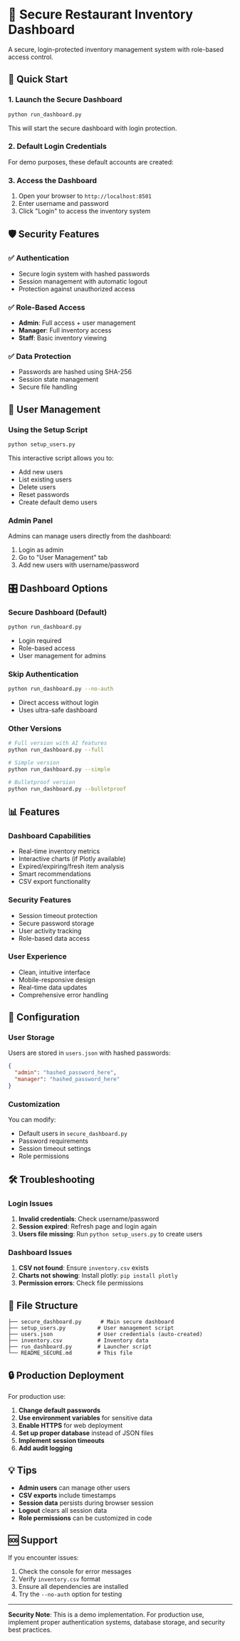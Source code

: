 # 🔐 Secure Restaurant Inventory Dashboard

A secure, login-protected inventory management system with role-based access control.

## 🚀 Quick Start

### 1. Launch the Secure Dashboard
```bash
python run_dashboard.py
```
This will start the secure dashboard with login protection.

### 2. Default Login Credentials
For demo purposes, these default accounts are created:


### 3. Access the Dashboard
1. Open your browser to `http://localhost:8501`
2. Enter username and password
3. Click "Login" to access the inventory system

## 🛡️ Security Features

### ✅ **Authentication**
- Secure login system with hashed passwords
- Session management with automatic logout
- Protection against unauthorized access

### ✅ **Role-Based Access**
- **Admin**: Full access + user management
- **Manager**: Full inventory access
- **Staff**: Basic inventory viewing

### ✅ **Data Protection**
- Passwords are hashed using SHA-256
- Session state management
- Secure file handling

## 👥 User Management

### Using the Setup Script
```bash
python setup_users.py
```

This interactive script allows you to:
- Add new users
- List existing users
- Delete users
- Reset passwords
- Create default demo users

### Admin Panel
Admins can manage users directly from the dashboard:
1. Login as admin
2. Go to "User Management" tab
3. Add new users with username/password

## 🎛️ Dashboard Options

### Secure Dashboard (Default)
```bash
python run_dashboard.py
```
- Login required
- Role-based access
- User management for admins

### Skip Authentication
```bash
python run_dashboard.py --no-auth
```
- Direct access without login
- Uses ultra-safe dashboard

### Other Versions
```bash
# Full version with AI features
python run_dashboard.py --full

# Simple version
python run_dashboard.py --simple

# Bulletproof version
python run_dashboard.py --bulletproof
```

## 📊 Features

### **Dashboard Capabilities**
- Real-time inventory metrics
- Interactive charts (if Plotly available)
- Expired/expiring/fresh item analysis
- Smart recommendations
- CSV export functionality

### **Security Features**
- Session timeout protection
- Secure password storage
- User activity tracking
- Role-based data access

### **User Experience**
- Clean, intuitive interface
- Mobile-responsive design
- Real-time data updates
- Comprehensive error handling

## 🔧 Configuration

### User Storage
Users are stored in `users.json` with hashed passwords:
```json
{
  "admin": "hashed_password_here",
  "manager": "hashed_password_here"
}
```

### Customization
You can modify:
- Default users in `secure_dashboard.py`
- Password requirements
- Session timeout settings
- Role permissions

## 🛠️ Troubleshooting

### Login Issues
1. **Invalid credentials**: Check username/password
2. **Session expired**: Refresh page and login again
3. **Users file missing**: Run `python setup_users.py` to create users

### Dashboard Issues
1. **CSV not found**: Ensure `inventory.csv` exists
2. **Charts not showing**: Install plotly: `pip install plotly`
3. **Permission errors**: Check file permissions

## 📁 File Structure

```
├── secure_dashboard.py      # Main secure dashboard
├── setup_users.py          # User management script
├── users.json              # User credentials (auto-created)
├── inventory.csv           # Inventory data
├── run_dashboard.py        # Launcher script
└── README_SECURE.md        # This file
```

## 🔒 Production Deployment

For production use:

1. **Change default passwords**
2. **Use environment variables** for sensitive data
3. **Enable HTTPS** for web deployment
4. **Set up proper database** instead of JSON files
5. **Implement session timeouts**
6. **Add audit logging**

## 💡 Tips

- **Admin users** can manage other users
- **CSV exports** include timestamps
- **Session data** persists during browser session
- **Logout** clears all session data
- **Role permissions** can be customized in code

## 🆘 Support

If you encounter issues:
1. Check the console for error messages
2. Verify `inventory.csv` format
3. Ensure all dependencies are installed
4. Try the `--no-auth` option for testing

---

**Security Note**: This is a demo implementation. For production use, implement proper authentication systems, database storage, and security best practices.